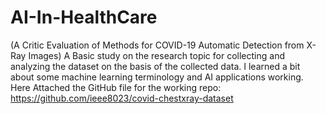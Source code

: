 # AI-In-HealthCare
(A Critic Evaluation of Methods for COVID-19 Automatic Detection from X-Ray Images)
A Basic study on the research topic for collecting and analyzing the dataset on the basis of the collected data.
I learned a bit about some machine learning terminology and AI applications working.
Here Attached the GitHub file for the working repo:
https://github.com/ieee8023/covid-chestxray-dataset

